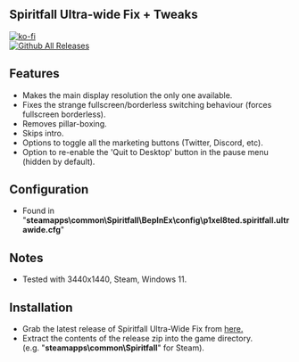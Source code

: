 ## Spiritfall Ultra-wide Fix + Tweaks

[![ko-fi](https://ko-fi.com/img/githubbutton_sm.svg)](https://ko-fi.com/F2F2DI3WA)<br>
[![Github All Releases](https://img.shields.io/github/downloads/p1xel8ted/Spiritfall/total.svg)](https://github.com/p1xel8ted/Spiritfall/releases)

## Features
- Makes the main display resolution the only one available.
- Fixes the strange fullscreen/borderless switching behaviour (forces fullscreen borderless).
- Removes pillar-boxing.
- Skips intro.
- Options to toggle all the marketing buttons (Twitter, Discord, etc).
- Option to re-enable the 'Quit to Desktop' button in the pause menu (hidden by default).

## Configuration
- Found in "**steamapps\common\Spiritfall\BepInEx\config\p1xel8ted.spiritfall.ultrawide.cfg**" 

## Notes
- Tested with 3440x1440, Steam, Windows 11.

## Installation
- Grab the latest release of Spiritfall Ultra-Wide Fix from [here.](https://github.com/p1xel8ted/Spiritfall/releases)
- Extract the contents of the release zip into the game directory.<br />(e.g. "**steamapps\common\Spiritfall**" for Steam).
